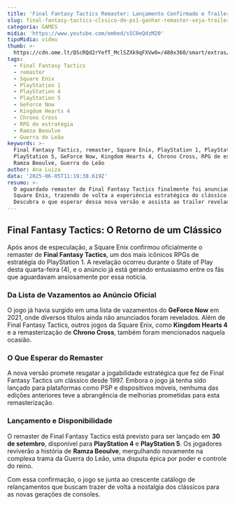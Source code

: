 ```yaml
---
title: 'Final Fantasy Tactics Remaster: Lançamento Confirmado e Trailer Revelado'
slug: final-fantasy-tactics-clssico-de-ps1-ganhar-remaster-veja-trailer
categoria: GAMES
midia: 'https://www.youtube.com/embed/sSC0eQdzM20'
tipoMidia: video
thumb: >-
  https://cdn.ome.lt/QScRQd2rYefT_MclSZXk9qFXVw0=/480x360/smart/extras/conteudos/imagem_2025-06-03_163943326.png
tags:
  - Final Fantasy Tactics
  - remaster
  - Square Enix
  - PlayStation 1
  - PlayStation 4
  - PlayStation 5
  - GeForce Now
  - Kingdom Hearts 4
  - Chrono Cross
  - RPG de estratégia
  - Ramza Beoulve
  - Guerra do Leão
keywords: >-
  Final Fantasy Tactics, remaster, Square Enix, PlayStation 1, PlayStation 4,
  PlayStation 5, GeForce Now, Kingdom Hearts 4, Chrono Cross, RPG de estratégia,
  Ramza Beoulve, Guerra do Leão
author: Ana Luiza
data: '2025-06-05T11:19:38.619Z'
resumo: >-
  O aguardado remaster de Final Fantasy Tactics finalmente foi anunciado pela
  Square Enix, trazendo de volta a experiência estratégica do clássico de PS1.
  Descubra o que esperar dessa nova versão e assista ao trailer revelado.
---
```


## Final Fantasy Tactics: O Retorno de um Clássico

Após anos de especulação, a Square Enix confirmou oficialmente o remaster de **Final Fantasy Tactics**, um dos mais icônicos RPGs de estratégia do PlayStation 1. A revelação ocorreu durante o State of Play desta quarta-feira (4), e o anúncio já está gerando entusiasmo entre os fãs que aguardavam ansiosamente por essa notícia.

### Da Lista de Vazamentos ao Anúncio Oficial

O jogo já havia surgido em uma lista de vazamentos do **GeForce Now** em 2021, onde diversos títulos ainda não anunciados foram revelados. Além de Final Fantasy Tactics, outros jogos da Square Enix, como **Kingdom Hearts 4** e a remasterização de **Chrono Cross**, também foram mencionados naquela ocasião.

### O Que Esperar do Remaster

A nova versão promete resgatar a jogabilidade estratégica que fez de Final Fantasy Tactics um clássico desde 1997. Embora o jogo já tenha sido lançado para plataformas como PSP e dispositivos móveis, nenhuma das edições anteriores teve a abrangência de melhorias prometidas para esta remasterização.

### Lançamento e Disponibilidade

O remaster de Final Fantasy Tactics está previsto para ser lançado em **30 de setembro**, disponível para **PlayStation 4** e **PlayStation 5**. Os jogadores reviverão a história de **Ramza Beoulve**, mergulhando novamente na complexa trama da Guerra do Leão, uma disputa épica por poder e controle do reino.

Com essa confirmação, o jogo se junta ao crescente catálogo de relançamentos que buscam trazer de volta a nostalgia dos clássicos para as novas gerações de consoles.
